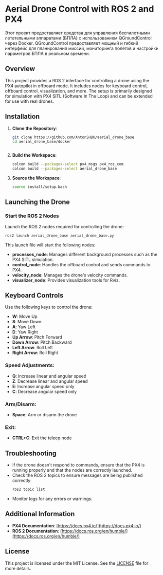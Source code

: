 # Aerial Drone Control with ROS 2 and PX4
Этот проект предоставляет средства для управления беспилотными летательными аппаратами (БПЛА) с использованием QGroundControl через Docker. QGroundControl предоставляет мощный и гибкий интерфейс для планирования миссий, мониторинга полётов и настройки параметров БПЛА в реальном времени.

## Overview

This project provides a ROS 2 interface for controlling a drone using the PX4 autopilot in offboard mode. It includes nodes for keyboard control, offboard control, visualization, and more. The setup is primarily designed for simulation with PX4 SITL (Software In The Loop) and can be extended for use with real drones.

## Installation

1. **Clone the Repository**:
   ```bash
   git clone https://github.com/AntonSHBK/aerial_drone_base
   cd aerial_drone_base/docker

   ```

   ```

2. **Build the Workspace**:
   ```bash
   colcon build --packages-select px4_msgs px4_ros_com
   colcon build --packages-select aerial_drone_base
   ```

3. **Source the Workspace**:
   ```bash
   source install/setup.bash
   ```

## Launching the Drone

### Start the ROS 2 Nodes

Launch the ROS 2 nodes required for controlling the drone:
```bash
ros2 launch aerial_drone_base aerial_drone_base.py
```

This launch file will start the following nodes:
- **processes_node**: Manages different background processes such as the PX4 SITL simulation.
- **control_node**: Handles the offboard control and sends commands to PX4.
- **velocity_node**: Manages the drone's velocity commands.
- **visualizer_node**: Provides visualization tools for Rviz.

## Keyboard Controls

Use the following keys to control the drone:

- **W**: Move Up
- **S**: Move Down
- **A**: Yaw Left
- **D**: Yaw Right
- **Up Arrow**: Pitch Forward
- **Down Arrow**: Pitch Backward
- **Left Arrow**: Roll Left
- **Right Arrow**: Roll Right

### Speed Adjustments:
- **Q**: Increase linear and angular speed
- **Z**: Decrease linear and angular speed
- **E**: Increase angular speed only
- **C**: Decrease angular speed only

### Arm/Disarm:
- **Space**: Arm or disarm the drone

### Exit:
- **CTRL+C**: Exit the teleop node

## Troubleshooting

- If the drone doesn't respond to commands, ensure that the PX4 is running properly and that the nodes are correctly launched.
- Check the ROS 2 topics to ensure messages are being published correctly:
  ```bash
  ros2 topic list
  ```
- Monitor logs for any errors or warnings.

## Additional Information

- **PX4 Documentation**: [https://docs.px4.io/](https://docs.px4.io/)
- **ROS 2 Documentation**: [https://docs.ros.org/en/humble/](https://docs.ros.org/en/humble/)

## License

This project is licensed under the MIT License. See the [LICENSE](LICENSE) file for more details.